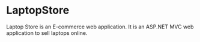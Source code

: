 # LaptopStore
Laptop Store is an E-commerce web application. It is an ASP.NET MVC web application to sell laptops online.






